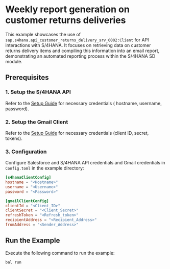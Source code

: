 # Weekly report generation on customer returns deliveries

This example showcases the use of `sap.s4hana.api_customer_returns_delivery_srv_0002:Client` for API interactions with
S/4HANA. It focuses on retrieving data on customer returns delivery items and compiling this information into an email
report, demonstrating an automated reporting process within the S/4HANA SD module.

## Prerequisites

### 1. Setup the S/4HANA API

Refer to the [Setup Guide](https://central.ballerina.io/ballerinax/sap/latest#setup-guide) for necessary credentials (
hostname, username, password).

### 2. Setup the Gmail Client

Refer to the [Setup Guide](https://central.ballerina.io/ballerinax/googleapis.gmail/latest#setup-guide) for necessary
credentials (client ID, secret, tokens).

### 3. Configuration

Configure Salesforce and S/4HANA API credentials and Gmail credentials in `Config.toml` in the example directory:

```toml
[s4hanaClientConfig]
hostname = "<Hostname>"
username = "<Username>"
password = "<Password>"

[gmailClientConfig]
clientId = "<Client_ID>"
clientSecret = "<Client_Secret>"
refreshToken = "<Refresh_token>"
recipientAddress = "<Recipient_Address>"
fromAddress = "<Sender_Address>"
```

## Run the Example

Execute the following command to run the example:

```bash
bal run
```
